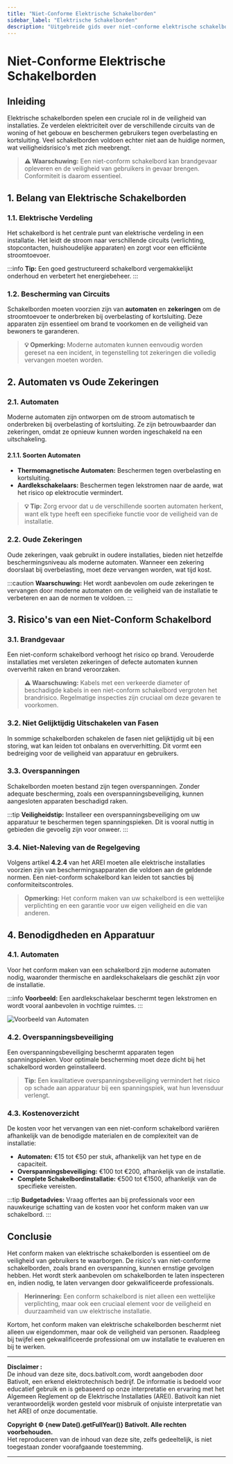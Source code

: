 ```yaml
---
title: "Niet-Conforme Elektrische Schakelborden"
sidebar_label: "Elektrische Schakelborden"
description: "Uitgebreide gids over niet-conforme elektrische schakelborden, de bijbehorende risico's en oplossingen om de veiligheid van elektrische installaties te waarborgen."
---
```


# Niet-Conforme Elektrische Schakelborden

## Inleiding

Elektrische schakelborden spelen een cruciale rol in de veiligheid van installaties. Ze verdelen elektriciteit over de verschillende circuits van de woning of het gebouw en beschermen gebruikers tegen overbelasting en kortsluiting. Veel schakelborden voldoen echter niet aan de huidige normen, wat veiligheidsrisico's met zich meebrengt.

> **⚠️ Waarschuwing:** Een niet-conform schakelbord kan brandgevaar opleveren en de veiligheid van gebruikers in gevaar brengen. Conformiteit is daarom essentieel.

## 1. Belang van Elektrische Schakelborden

### 1.1. Elektrische Verdeling

Het schakelbord is het centrale punt van elektrische verdeling in een installatie. Het leidt de stroom naar verschillende circuits (verlichting, stopcontacten, huishoudelijke apparaten) en zorgt voor een efficiënte stroomtoevoer.

:::info
**Tip:** Een goed gestructureerd schakelbord vergemakkelijkt onderhoud en verbetert het energiebeheer.
:::

### 1.2. Bescherming van Circuits

Schakelborden moeten voorzien zijn van **automaten** en **zekeringen** om de stroomtoevoer te onderbreken bij overbelasting of kortsluiting. Deze apparaten zijn essentieel om brand te voorkomen en de veiligheid van bewoners te garanderen.

> **💡 Opmerking:** Moderne automaten kunnen eenvoudig worden gereset na een incident, in tegenstelling tot zekeringen die volledig vervangen moeten worden.

## 2. Automaten vs Oude Zekeringen

### 2.1. Automaten

Moderne automaten zijn ontworpen om de stroom automatisch te onderbreken bij overbelasting of kortsluiting. Ze zijn betrouwbaarder dan zekeringen, omdat ze opnieuw kunnen worden ingeschakeld na een uitschakeling.

#### 2.1.1. Soorten Automaten

- **Thermomagnetische Automaten:** Beschermen tegen overbelasting en kortsluiting.
- **Aardlekschakelaars:** Beschermen tegen lekstromen naar de aarde, wat het risico op elektrocutie vermindert.

> **💡 Tip:** Zorg ervoor dat u de verschillende soorten automaten herkent, want elk type heeft een specifieke functie voor de veiligheid van de installatie.

### 2.2. Oude Zekeringen

Oude zekeringen, vaak gebruikt in oudere installaties, bieden niet hetzelfde beschermingsniveau als moderne automaten. Wanneer een zekering doorslaat bij overbelasting, moet deze vervangen worden, wat tijd kost.

:::caution
**Waarschuwing:** Het wordt aanbevolen om oude zekeringen te vervangen door moderne automaten om de veiligheid van de installatie te verbeteren en aan de normen te voldoen.
:::

## 3. Risico's van een Niet-Conform Schakelbord

### 3.1. Brandgevaar

Een niet-conform schakelbord verhoogt het risico op brand. Verouderde installaties met versleten zekeringen of defecte automaten kunnen oververhit raken en brand veroorzaken.

> **⚠️ Waarschuwing:** Kabels met een verkeerde diameter of beschadigde kabels in een niet-conform schakelbord vergroten het brandrisico. Regelmatige inspecties zijn cruciaal om deze gevaren te voorkomen.

### 3.2. Niet Gelijktijdig Uitschakelen van Fasen

In sommige schakelborden schakelen de fasen niet gelijktijdig uit bij een storing, wat kan leiden tot onbalans en oververhitting. Dit vormt een bedreiging voor de veiligheid van apparatuur en gebruikers.

### 3.3. Overspanningen

Schakelborden moeten bestand zijn tegen overspanningen. Zonder adequate bescherming, zoals een overspanningsbeveiliging, kunnen aangesloten apparaten beschadigd raken.

:::tip
**Veiligheidstip:** Installeer een overspanningsbeveiliging om uw apparatuur te beschermen tegen spanningspieken. Dit is vooral nuttig in gebieden die gevoelig zijn voor onweer.
:::

### 3.4. Niet-Naleving van de Regelgeving

Volgens artikel **4.2.4** van het AREI moeten alle elektrische installaties voorzien zijn van beschermingsapparaten die voldoen aan de geldende normen. Een niet-conform schakelbord kan leiden tot sancties bij conformiteitscontroles.

> **Opmerking:** Het conform maken van uw schakelbord is een wettelijke verplichting en een garantie voor uw eigen veiligheid en die van anderen.

## 4. Benodigdheden en Apparatuur

### 4.1. Automaten

Voor het conform maken van een schakelbord zijn moderne automaten nodig, waaronder thermische en aardlekschakelaars die geschikt zijn voor de installatie.

:::info
**Voorbeeld:** Een aardlekschakelaar beschermt tegen lekstromen en wordt vooral aanbevolen in vochtige ruimtes.
:::

![Voorbeeld van Automaten](/img/bativolt-exemple-disjoncteurs.jpg)

### 4.2. Overspanningsbeveiliging

Een overspanningsbeveiliging beschermt apparaten tegen spanningspieken. Voor optimale bescherming moet deze dicht bij het schakelbord worden geïnstalleerd.

> **Tip:** Een kwalitatieve overspanningsbeveiliging vermindert het risico op schade aan apparatuur bij een spanningspiek, wat hun levensduur verlengt.

### 4.3. Kostenoverzicht

De kosten voor het vervangen van een niet-conform schakelbord variëren afhankelijk van de benodigde materialen en de complexiteit van de installatie:

- **Automaten:** €15 tot €50 per stuk, afhankelijk van het type en de capaciteit.
- **Overspanningsbeveiliging:** €100 tot €200, afhankelijk van de installatie.
- **Complete Schakelbordinstallatie:** €500 tot €1500, afhankelijk van de specifieke vereisten.

:::tip
**Budgetadvies:** Vraag offertes aan bij professionals voor een nauwkeurige schatting van de kosten voor het conform maken van uw schakelbord.
:::

## Conclusie

Het conform maken van elektrische schakelborden is essentieel om de veiligheid van gebruikers te waarborgen. De risico's van niet-conforme schakelborden, zoals brand en overspanning, kunnen ernstige gevolgen hebben. Het wordt sterk aanbevolen om schakelborden te laten inspecteren en, indien nodig, te laten vervangen door gekwalificeerde professionals.

> **Herinnering:** Een conform schakelbord is niet alleen een wettelijke verplichting, maar ook een cruciaal element voor de veiligheid en duurzaamheid van uw elektrische installatie.

Kortom, het conform maken van elektrische schakelborden beschermt niet alleen uw eigendommen, maar ook de veiligheid van personen. Raadpleeg bij twijfel een gekwalificeerde professional om uw installatie te evalueren en bij te werken.

---

**Disclaimer :**  
De inhoud van deze site, docs.bativolt.com, wordt aangeboden door Bativolt, een erkend elektrotechnisch bedrijf. De informatie is bedoeld voor educatief gebruik en is gebaseerd op onze interpretatie en ervaring met het Algemeen Reglement op de Elektrische Installaties (AREI). Bativolt kan niet verantwoordelijk worden gesteld voor misbruik of onjuiste interpretatie van het AREI of onze documentatie.

**Copyright © {new Date().getFullYear()} Bativolt. Alle rechten voorbehouden.**  
Het reproduceren van de inhoud van deze site, zelfs gedeeltelijk, is niet toegestaan zonder voorafgaande toestemming.

---

